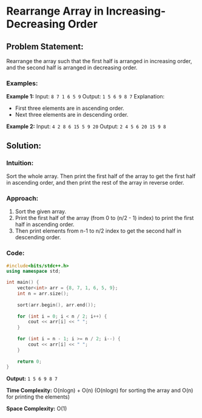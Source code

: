 # Rearrange Array in Increasing-Decreasing Order

## Problem Statement:

Rearrange the array such that the first half is arranged in increasing order, and the second half is arranged in decreasing order.

### Examples:

**Example 1:**
Input: `8 7 1 6 5 9`
Output: `1 5 6 9 8 7`
Explanation: 
- First three elements are in ascending order.
- Next three elements are in descending order.

**Example 2:**
Input: `4 2 8 6 15 5 9 20`
Output: `2 4 5 6 20 15 9 8`

## Solution:

### Intuition:

Sort the whole array. Then print the first half of the array to get the first half in ascending order, and then print the rest of the array in reverse order.

### Approach:

1. Sort the given array.
2. Print the first half of the array (from 0 to (n/2 - 1) index) to print the first half in ascending order.
3. Then print elements from n-1 to n/2 index to get the second half in descending order.

### Code:

```cpp
#include<bits/stdc++.h>
using namespace std;

int main() {
    vector<int> arr = {8, 7, 1, 6, 5, 9};
    int n = arr.size();
    
    sort(arr.begin(), arr.end());
    
    for (int i = 0; i < n / 2; i++) {
        cout << arr[i] << " ";
    }
    
    for (int i = n - 1; i >= n / 2; i--) {
        cout << arr[i] << " ";
    }
    
    return 0;
}
```

**Output:** `1 5 6 9 8 7`

**Time Complexity:** O(nlogn) + O(n) (O(nlogn) for sorting the array and O(n) for printing the elements)

**Space Complexity:** O(1)
